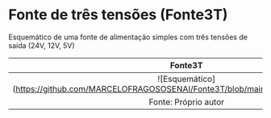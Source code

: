 # Fonte de três tensões (Fonte3T)

Esquemático de uma fonte de alimentação simples com três tensões de saída (24V, 12V, 5V)

| Fonte3T |
| :-------: |
| ![Esquemático] (https://github.com/MARCELOFRAGOSOSENAI/Fonte3T/blob/main/Marcelinho%20(2).png)
| Fonte: Próprio autor | 
